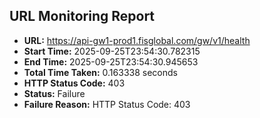## URL Monitoring Report

- **URL:** https://api-gw1-prod1.fisglobal.com/gw/v1/health
- **Start Time:** 2025-09-25T23:54:30.782315
- **End Time:** 2025-09-25T23:54:30.945653
- **Total Time Taken:** 0.163338 seconds
- **HTTP Status Code:** 403
- **Status:** Failure
- **Failure Reason:** HTTP Status Code: 403
